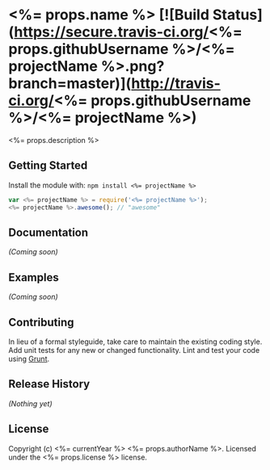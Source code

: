 # <%= props.name %> [![Build Status](https://secure.travis-ci.org/<%= props.githubUsername %>/<%= projectName %>.png?branch=master)](http://travis-ci.org/<%= props.githubUsername %>/<%= projectName %>)

<%= props.description %>

## Getting Started
Install the module with: `npm install <%= projectName %>`

```javascript
var <%= projectName %> = require('<%= projectName %>');
<%= projectName %>.awesome(); // "awesome"
```

## Documentation
_(Coming soon)_

## Examples
_(Coming soon)_

## Contributing
In lieu of a formal styleguide, take care to maintain the existing coding style. Add unit tests for any new or changed functionality. Lint and test your code using [Grunt](http://gruntjs.com/).

## Release History
_(Nothing yet)_

## License
Copyright (c) <%= currentYear %> <%= props.authorName %>. Licensed under the <%= props.license %> license.
